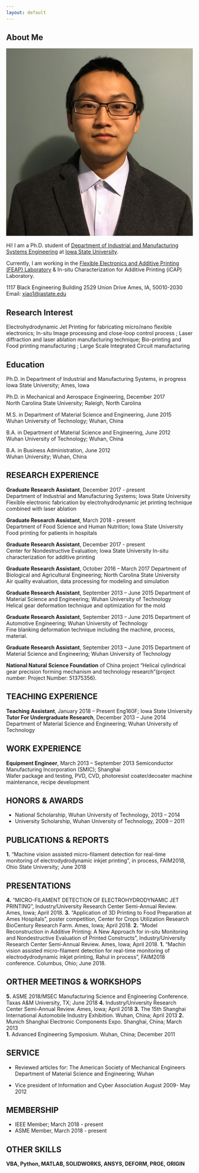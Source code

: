 ```yaml
---
layout: default
---
```


## About Me

<img class="profile-picture" src="xiaozhang.jpg">

Hi! I am a Ph.D. student of [Department of Industrial and Manufacturing Systems Engineering](https://www.imse.iastate.edu/) at [Iowa State University](https://www.iastate.edu/).

Currently, I am working in the [Flexible Electronics and Additive Printing (FEAP) Laboratory](https://www.imse.iastate.edu/feap/) & In-situ Characterization for Additive Printing (iCAP) Laboratory.

1117 Black Engineering Building 
2529 Union Drive
Ames, IA, 50010-2030
Email: xiao1@iastate.edu

## Research Interest

Electrohydrodynamic Jet Printing for fabricating micro/nano flexible electronics; In-situ Image processing and close-loop control process 
; Laser diffraction and laser ablation manufacturing technique; Bio-printing and Food printing manufacturing 
; Large Scale Integrated Circuit manufacturing 

## Education
Ph.D. in Department of Industrial and Manufacturing Systems, in progress  
Iowa State University; Ames, Iowa 

Ph.D. in Mechanical and Aerospace Engineering, December 2017  
North Carolina State University; Raleigh, North Carolina 

M.S. in Department of Material Science and Engineering, June   2015  
Wuhan University of Technology; Wuhan, China   

B.A. in Department of Material Science and Engineering, June   2012  
Wuhan University of Technology; Wuhan, China  

B.A. in Business Administration, June   2012  
Wuhan University; Wuhan, China 

## RESEARCH EXPERIENCE
**Graduate Research Assistant**, December   2017 - present  
Department of Industrial and Manufacturing Systems; Iowa State University  
Flexible electronic fabrication by electrohydrodynamic jet printing technique combined with laser ablation  

**Graduate Research Assistant**, March   2018 - present  
Department of Food Science and Human Nutrition; Iowa State University 
Food printing for patients in hospitals 

**Graduate Research Assistant**, December   2017 - present  
Center for Nondestructive Evaluation; Iowa State University 
In-situ characterization for additive printing 

**Graduate Research Assistant**, October   2016 – March 2017 
Department of Biological and Agricultural Engineering; North Carolina State University   
Air quality evaluation, data processing for modeling and simulation 

**Graduate Research Assistant**, September   2013 – June 2015 
Department of Material Science and Engineering; Wuhan University of Technology   
Helical gear deformation technique and optimization for the mold 

**Graduate Research Assistant**, September   2013 – June 2015 
Department of Automotive Engineering; Wuhan University of Technology   
Fine blanking deformation technique including the machine, process, material. 

**Graduate Research Assistant**, September   2013 – June 2015 
Department of Material Science and Engineering; Wuhan University of Technology 

**National Natural Science Foundation** of China project “Helical cylindrical gear precision forming mechanism and technology research”(project number: Project Number: 51375356). 

## TEACHING EXPERIENCE
**Teaching Assistant**, January   2018 – Present 
Eng160F; Iowa State University 
**Tutor For Undergraduate Research**, December   2013 – June 2014 
Department of Material Science and Engineering; Wuhan University of Technology 

## WORK EXPERIENCE 
**Equipment Engineer**, March   2013 – September 2013 
Semiconductor Manufacturing Incorporation (SMIC); Shanghai   
Wafer package and testing, PVD, CVD, photoresist coater/decoater machine maintenance, recipe development 

## HONORS & AWARDS 
* National Scholarship, Wuhan University of Technology, 2013 – 2014 
* University Scholarship, Wuhan University of Technology, 2009 – 2011 

## PUBLICATIONS & REPORTS 
**1.** “Machine vision assisted micro-filament detection for real-time monitoring of electrodydrodynamic inkjet printing”, in process, FAIM2018, Ohio State University; June 2018

## PRESENTATIONS 
**4.** “MICRO-FILAMENT DETECTION OF ELECTROHYDRODYNAMIC JET PRINTING”, Industry/University Research Center Semi-Annual Review. Ames, Iowa; April 2018. 
**3.** “Application of 3D Printing to Food Preparation at Ames Hospitals”, poster competition, Center for Crops Utilization Research BioCentury Research Farm. Ames, Iowa; April 2018. 
**2.** “Model Reconstruction in Additive Printing: A New Approach for in-situ Monitoring and Nondestructive Evaluation of Printed Constructs”, Industry/University Research Center Semi-Annual Review. Ames, Iowa; April 2018. 
**1.** “Machin vision assisted micro-filament detection for real-time monitoring of electrodydrodynamic inkjet printing, Rahul in process”, FAIM2018 conference. Columbus, Ohio; June 2018. 

## ORTHER MEETINGS & WORKSHOPS 
**5.** ASME 2018/MSEC Manufacturing Science and Engineering Conference. Taxas A&M University, TX; June 2018 
**4.** Industry/University Research Center Semi-Annual Review. Ames, Iowa; April 2018 
**3.** The 15th Shanghai International Automobile Industry Exhibition. Wuhan, China; April 2013 
**2.** Munich Shanghai Electronic Components Expo. Shanghai, China; March 2013  
**1.** Advanced Engineering Symposium. Wuhan, China; December 2011 

## SERVICE  
* Reviewed articles for: 
The American Society of Mechanical Engineers Department of Material Science and Engineering; Wuhan  

* Vice president of Information and Cyber Association 
August 2009- May 2012 

## MEMBERSHIP  
* IEEE Member; March 2018 - present   
* ASME Member, March 2018 - present 

## OTHER SKILLS  
**VBA, Python, MATLAB, SOLIDWORKS, ANSYS, DEFORM, PROE, ORIGIN** 
